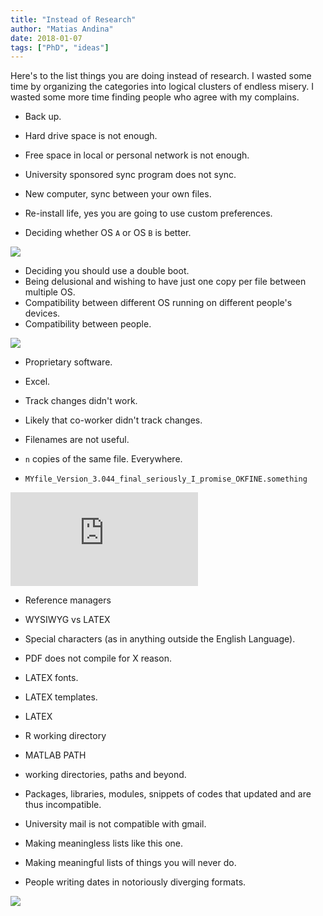 ```yaml
---
title: "Instead of Research"
author: "Matias Andina"
date: 2018-01-07
tags: ["PhD", "ideas"]
---
```


Here's to the list things you are doing instead of research. I wasted some time by organizing the categories into logical clusters of endless misery. I wasted some more time finding people who agree with my complains.

* Back up.
* Hard drive space is not enough.
* Free space in local or personal network is not enough.
* University sponsored sync program does not sync.
* New computer, sync between your own files.
* Re-install life, yes you are going to use custom preferences.

* Deciding whether OS `A` or OS `B` is better.

![](https://xkcd.com/1445/)

* Deciding you should use a double boot.
* Being delusional and wishing to have just one copy per file between multiple OS.
* Compatibility between different OS running on different people's devices.
* Compatibility between people.

![](https://xkcd.com/927/)

* Proprietary software.
* Excel.

* Track changes didn't work.
* Likely that co-worker didn't track changes.
* Filenames are not useful. 
* `n` copies of the same file. Everywhere.
* `MYfile_Version_3.044_final_seriously_I_promise_OKFINE.something`

![](http://phdcomics.com/comics.php?f=1323)

* Reference managers
* WYSIWYG vs LATEX
* Special characters (as in anything outside the English Language).
* PDF does not compile for X reason.
* LATEX fonts.
* LATEX templates.
* LATEX

* R working directory
* MATLAB PATH
* working directories, paths and beyond.
* Packages, libraries, modules, snippets of codes that updated and are thus incompatible.

* University mail is not compatible with gmail. 

* Making meaningless lists like this one.
* Making meaningful lists of things you will never do.

* People writing dates in notoriously diverging formats.

![](https://xkcd.com/1179/)